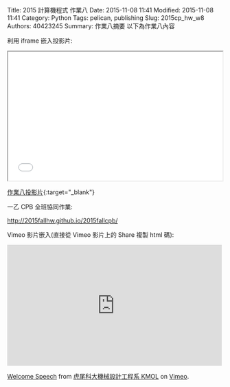 Title: 2015 計算機程式 作業八
Date: 2015-11-08 11:41
Modified: 2015-11-08 11:41
Category: Python
Tags: pelican, publishing
Slug: 2015cp_hw_w8
Authors: 40423245
Summary: 作業八摘要
以下為作業八內容

利用 iframe 嵌入投影片:

<iframe src="40423245_cp_w8.html" width="500" height="300"></iframe>

[作業八投影片](40423245_cp_w8.html){:target="_blank"}

一乙 CPB 全班協同作業: 

<a href="http://2015fallhw.github.io/2015fallcpb/">http://2015fallhw.github.io/2015fallcpb/</a>


Vimeo 影片嵌入(直接從 Vimeo 影片上的 Share 複製 html 碼):

<iframe src="https://player.vimeo.com/video/137724068" width="500" height="281" frameborder="0" webkitallowfullscreen mozallowfullscreen allowfullscreen></iframe> <p><a href="https://vimeo.com/137724068">Welcome Speech</a> from <a href="https://vimeo.com/user24079973">虎尾科大機械設計工程系 KMOL</a> on <a href="https://vimeo.com">Vimeo</a>.</p>
